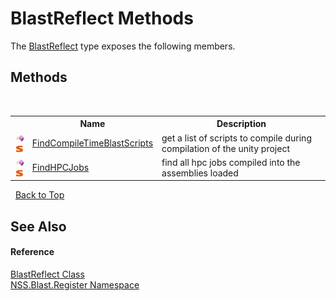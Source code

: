 # BlastReflect Methods
 

The <a href="4230ed96-e543-5d13-94e1-170d1261ea18.md">BlastReflect</a> type exposes the following members.


## Methods
&nbsp;<table><tr><th></th><th>Name</th><th>Description</th></tr><tr><td>![Public method](media/pubmethod.gif "Public method")![Static member](media/static.gif "Static member")</td><td><a href="6a0ca233-6378-a238-6520-c2efbed0c192.md">FindCompileTimeBlastScripts</a></td><td>
get a list of scripts to compile during compilation of the unity project</td></tr><tr><td>![Public method](media/pubmethod.gif "Public method")![Static member](media/static.gif "Static member")</td><td><a href="1134bf1c-beb2-4549-1d7c-6f0f8f49d2d2.md">FindHPCJobs</a></td><td>
find all hpc jobs compiled into the assemblies loaded</td></tr></table>&nbsp;
<a href="#blastreflect-methods">Back to Top</a>

## See Also


#### Reference
<a href="4230ed96-e543-5d13-94e1-170d1261ea18.md">BlastReflect Class</a><br /><a href="702c545c-122f-76de-fb07-7c06df797ee5.md">NSS.Blast.Register Namespace</a><br />